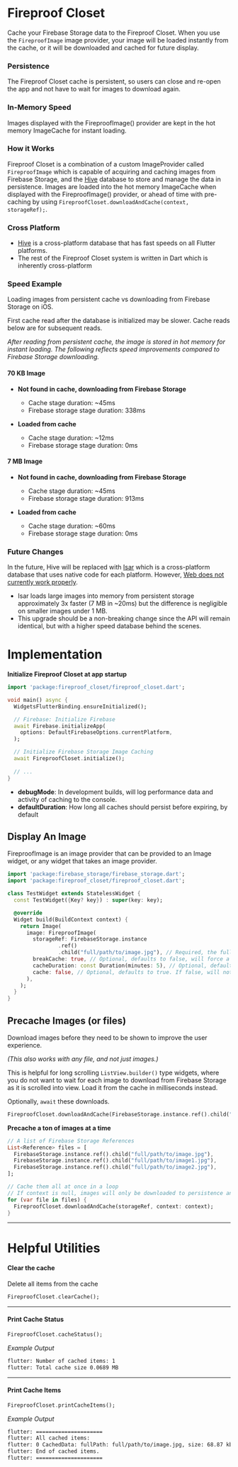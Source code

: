 # Fireproof Closet
Cache your Firebase Storage data to the Fireproof Closet. When you use the `FireproofImage`
image provider, your image will be loaded instantly from the cache, or it will be downloaded and cached for future display.

### Persistence
The Fireproof Closet cache is persistent, so users can close and re-open the app
and not have to wait for images to download again.

### In-Memory Speed
Images displayed with the FireproofImage() provider are kept in the hot memory ImageCache for instant loading.


### How it Works
Fireproof Closet is a combination of a custom ImageProvider called `FireproofImage` which
is capable of acquiring and caching images from Firebase Storage, and the [Hive](https://pub.dev/packages/hive)
database to store and manage the data in persistence. Images are loaded into the hot memory ImageCache when displayed with
the FireproofImage() provider, or ahead of time with pre-caching by using `FireproofCloset.downloadAndCache(context, storageRef);`.

### Cross Platform
- [Hive](https://pub.dev/packages/hive) is a cross-platform database that has fast speeds on all Flutter platforms.
- The rest of the Fireproof Closet system is written in Dart which is inherently cross-platform

### Speed Example
Loading images from persistent cache vs downloading from Firebase Storage on iOS.

First cache read after the database is initialized may be slower. Cache reads below are for subsequent reads.

_After reading from persistent cache, the image is stored in hot memory for instant loading. The following reflects speed improvements
compared to Firebase Storage downloading._

#### 70 KB Image
- **Not found in cache, downloading from Firebase Storage**
  - Cache stage duration: ~45ms
  - Firebase storage stage duration: 338ms


- **Loaded from cache**
    - Cache stage duration: ~12ms
    - Firebase storage stage duration: 0ms

#### 7 MB Image
- **Not found in cache, downloading from Firebase Storage**
    - Cache stage duration: ~45ms
    - Firebase storage stage duration: 913ms


- **Loaded from cache**
    - Cache stage duration: ~60ms
    - Firebase storage stage duration: 0ms

### Future Changes
In the future, Hive will be replaced with [Isar](https://pub.dev/packages/isar) which is a cross-platform database that uses
native code for each platform. However, [Web does not currently work properly](https://github.com/isar/isar/issues/686).

- Isar loads large images into memory from persistent storage approximately 3x faster (7 MB in ~20ms) but the difference is negligible on smaller images under 1 MB.
- This upgrade should be a non-breaking change since the API will remain identical, but with a higher speed database behind the scenes.

# Implementation
**Initialize Fireproof Closet at app startup**
```dart
import 'package:fireproof_closet/fireproof_closet.dart';

void main() async {
  WidgetsFlutterBinding.ensureInitialized();

  // Firebase: Initialize Firebase
  await Firebase.initializeApp(
    options: DefaultFirebaseOptions.currentPlatform,
  );

  // Initialize Firebase Storage Image Caching
  await FireproofCloset.initialize();
  
  // ...
}
```

- **debugMode**: In development builds, will log performance data and activity of caching to the console.
- **defaultDuration**: How long all caches should persist before expiring, by default

## Display An Image

FireproofImage is an image provider that can be provided to an Image widget, or
any widget that takes an image provider.
```dart
import 'package:firebase_storage/firebase_storage.dart';
import 'package:fireproof_closet/fireproof_closet.dart';

class TestWidget extends StatelessWidget {
  const TestWidget({Key? key}) : super(key: key);

  @override
  Widget build(BuildContext context) {
    return Image(
      image: FireproofImage(
        storageRef: FirebaseStorage.instance
                .ref()
                .child("full/path/to/image.jpg"), // Required, the full relative path to the image in Firebase Storage
        breakCache: true, // Optional, defaults to false, will force a fresh download and evict the image from memory
        cacheDuration: const Duration(minutes: 5), // Optional, defaults to 365 days
        cache: false, // Optional, defaults to true. If false, will not save the image to persistent cache
      ),
    );
  }
}
```

## Precache Images (or files)

Download images before they need to be shown to improve the user experience.

_(This also works with any file, and not just images.)_

This is helpful for long scrolling `ListView.builder()` type widgets, where you do not 
want to wait for each image to download from Firebase Storage as it is scrolled into view. Load
it from the cache in milliseconds instead.

Optionally, `await` these downloads.
```dart
FireproofCloset.downloadAndCache(FirebaseStorage.instance.ref().child("full/path/to/image.jpg"));
```

**Precache a ton of images at a time**
```dart
// A list of Firebase Storage References
List<Reference> files = [
  FirebaseStorage.instance.ref().child("full/path/to/image.jpg"),
  FirebaseStorage.instance.ref().child("full/path/to/image1.jpg"),
  FirebaseStorage.instance.ref().child("full/path/to/image2.jpg"),
];

// Cache them all at once in a loop
// If context is null, images will only be downloaded to persistence and not loaded into hot memory [ImageCache]
for (var file in files) {
  FireproofCloset.downloadAndCache(storageRef, context: context);
}
```

---

# Helpful Utilities

#### Clear the cache
Delete all items from the cache

```dart
FireproofCloset.clearCache();
```

---

#### Print Cache Status

```dart
FireproofCloset.cacheStatus();
```

*Example Output*
```bash
flutter: Number of cached items: 1
flutter: Total cache size 0.0689 MB
```

---

#### Print Cache Items

```dart
FireproofCloset.printCacheItems();
```

*Example Output*
```bash
flutter: =====================
flutter: All cached items:
flutter: 0 CachedData: fullPath: full/path/to/image.jpg, size: 68.87 kb, created: 2022-11-20 20:19:04.624, expires: 2022-11-20 20:24:04.624
flutter: End of cached items.
flutter: =====================
```
